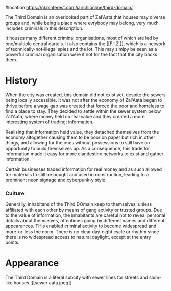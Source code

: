 #location 
https://nl.pinterest.com/jarichionline/third-domain/

The Third Domain is an overlooked part of Zal'Aata that houses may diverse groups and, while being a place where evrybody may belong, very muxh includes criminals in this description.

It houses many different criminal organisations, most of which are led by one/multiple central cartels. It also contains the [[F.I.Z.]], which is a network of technically-not-illegal spies and the lot. This may simlpy be seen as a powerful criminal organisation were it not for the fact that the city backs them.
# History
When the city was created, this domain did not exist yet, despite the sewers being locally accessible. It was not after the economy of Zal'Aata began to thrive before a wage gap was created that forced the poor and homeless to find a place to stay. They decided to settle within the sewer system below Zal'Aata, where money held no real value and they created a more interesting system of trading; information.

Realising that information held value, they detached themselves from the economy altogether causing them to be poor on paper but rich in other things, and allowing for the ones without possessions to still have an opportunity to build themselves up. As a consequence, this trade for information made it easy for more clandestine networks to exist and gather information.

Certain businesses traded information for real money and as such allowed for materials to still be bought and used in construction, leading to a prominent neon signage and cyberpunk-y style.

### Culture
Generally, inhabitans of the Third DOmain keep to themselves, unless affiliated with each other by means of gang activity or trusted groups. Due to the value of information, the inhabitants are careful not to reveal personal details about themselves, oftentimes going by different names and different appearances. THis enabled criminal activity to become widespread and more-or-less the norm.
There is no clear day-night cycle or rhythm since there is no widespread access to natural daylight, except at the entry points. 
# Appearance
The Third Domain is a literal subcity with sewer lines for streets and slum-like houses.![[sewer'aata.jpeg]]

